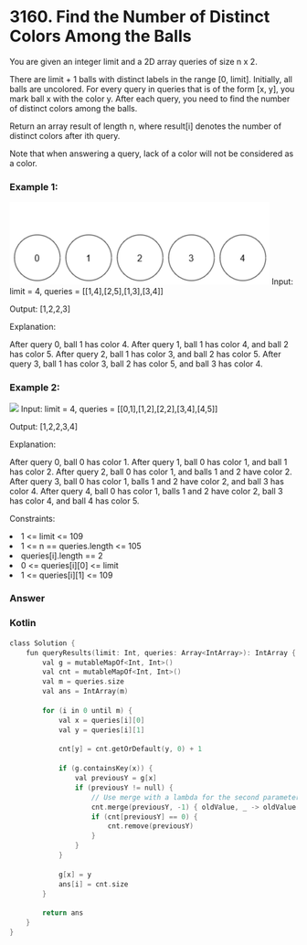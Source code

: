 <h1>3160. Find the Number of Distinct Colors Among the Balls</h1>

You are given an integer limit and a 2D array queries of size n x 2.

There are limit + 1 balls with distinct labels in the range [0, limit]. Initially, all balls are uncolored. For every query in queries that is of the form [x, y], you mark ball x with the color y. After each query, you need to find the number of distinct colors among the balls.

Return an array result of length n, where result[i] denotes the number of distinct colors after ith query.

Note that when answering a query, lack of a color will not be considered as a color.

 

<h3>Example 1:</h3>
<img src="ezgifcom-crop.gif">
Input: limit = 4, queries = [[1,4],[2,5],[1,3],[3,4]]

Output: [1,2,2,3]

Explanation:



After query 0, ball 1 has color 4.
After query 1, ball 1 has color 4, and ball 2 has color 5.
After query 2, ball 1 has color 3, and ball 2 has color 5.
After query 3, ball 1 has color 3, ball 2 has color 5, and ball 3 has color 4.
<h3>Example 2:</h3>
<img src="ezgifcom2-crop.gif">
Input: limit = 4, queries = [[0,1],[1,2],[2,2],[3,4],[4,5]]

Output: [1,2,2,3,4]

Explanation:



After query 0, ball 0 has color 1.
After query 1, ball 0 has color 1, and ball 1 has color 2.
After query 2, ball 0 has color 1, and balls 1 and 2 have color 2.
After query 3, ball 0 has color 1, balls 1 and 2 have color 2, and ball 3 has color 4.
After query 4, ball 0 has color 1, balls 1 and 2 have color 2, ball 3 has color 4, and ball 4 has color 5.
 

Constraints:

<li>1 <= limit <= 109</li>
<li>1 <= n == queries.length <= 105</li>
<li>queries[i].length == 2</li>
<li>0 <= queries[i][0] <= limit</li>
<li>1 <= queries[i][1] <= 109</li>

<h3>Answer</h3>
<h3>Kotlin</h3>

```c
class Solution {
    fun queryResults(limit: Int, queries: Array<IntArray>): IntArray {
        val g = mutableMapOf<Int, Int>()
        val cnt = mutableMapOf<Int, Int>()
        val m = queries.size
        val ans = IntArray(m)

        for (i in 0 until m) {
            val x = queries[i][0]
            val y = queries[i][1]

            cnt[y] = cnt.getOrDefault(y, 0) + 1
            
            if (g.containsKey(x)) {
                val previousY = g[x]
                if (previousY != null) {
                    // Use merge with a lambda for the second parameter
                    cnt.merge(previousY, -1) { oldValue, _ -> oldValue + (-1) }
                    if (cnt[previousY] == 0) {
                        cnt.remove(previousY)
                    }
                }
            }

            g[x] = y
            ans[i] = cnt.size
        }

        return ans
    }
}

```
